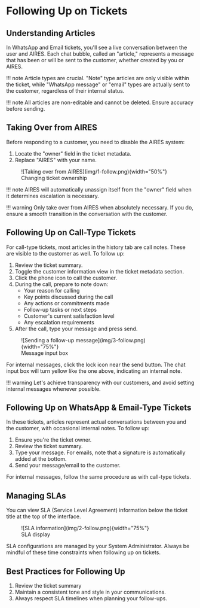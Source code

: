 # Following Up on Tickets

## Understanding Articles

In WhatsApp and Email tickets, you'll see a live conversation between the user and AIRES. Each chat bubble, called an "article," represents a message that has been or will be sent to the customer, whether created by you or AIRES.

!!! note
    Article types are crucial. "Note" type articles are only visible within the ticket, while "WhatsApp message" or "email" types are actually sent to the customer, regardless of their internal status.

!!! note
    All articles are non-editable and cannot be deleted. Ensure accuracy before sending.

## Taking Over from AIRES

Before responding to a customer, you need to disable the AIRES system:

1. Locate the "owner" field in the ticket metadata.
2. Replace "AIRES" with your name.

<figure markdown="span">
    ![Taking over from AIRES](img/1-follow.png){width="50%"}
    <figcaption>Changing ticket ownership</figcaption>
</figure>

!!! note
    AIRES will automatically unassign itself from the "owner" field when it determines escalation is necessary.

!!! warning
    Only take over from AIRES when absolutely necessary. If you do, ensure a smooth transition in the conversation with the customer.

## Following Up on Call-Type Tickets

For call-type tickets, most articles in the history tab are call notes. These are visible to the customer as well. To follow up:

1. Review the ticket summary.
2. Toggle the customer information view in the ticket metadata section.
3. Click the phone icon to call the customer.
4. During the call, prepare to note down:
   - Your reason for calling
   - Key points discussed during the call
   - Any actions or commitments made
   - Follow-up tasks or next steps
   - Customer's current satisfaction level
   - Any escalation requirements
5. After the call, type your message and press send.

<figure markdown="span">
    ![Sending a follow-up message](img/3-follow.png){width="75%"}
    <figcaption>Message input box</figcaption>
</figure>

For internal messages, click the lock icon near the send button. The chat input box will turn yellow like the one above, indicating an internal note.

!!! warning
    Let's achieve transparency with our customers, and avoid setting internal messages whenever possible.


## Following Up on WhatsApp & Email-Type Tickets

In these tickets, articles represent actual conversations between you and the customer, with occasional internal notes. To follow up:

1. Ensure you're the ticket owner.
2. Review the ticket summary.
3. Type your message. For emails, note that a signature is automatically added at the bottom.
4. Send your message/email to the customer.

For internal messages, follow the same procedure as with call-type tickets.

## Managing SLAs

You can view SLA (Service Level Agreement) information below the ticket title at the top of the interface.

<figure markdown="span">
    ![SLA information](img/2-follow.png){width="75%"}
    <figcaption>SLA display</figcaption>
</figure>

SLA configurations are managed by your System Administrator. Always be mindful of these time constraints when following up on tickets.

## Best Practices for Following Up

1. Review the ticket summary
2. Maintain a consistent tone and style in your communications.
3. Always respect SLA timelines when planning your follow-ups.